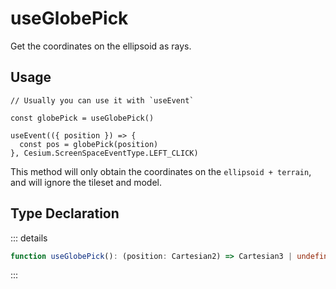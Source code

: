 # useGlobePick

Get the coordinates on the ellipsoid as rays.

## Usage

```js{4}
// Usually you can use it with `useEvent`

const globePick = useGlobePick()

useEvent(({ position }) => {
  const pos = globePick(position)
}, Cesium.ScreenSpaceEventType.LEFT_CLICK)
```

This method will only obtain the coordinates on the `ellipsoid + terrain`, and will ignore the tileset and model.

## Type Declaration

::: details

```ts
function useGlobePick(): (position: Cartesian2) => Cartesian3 | undefined
```

:::
